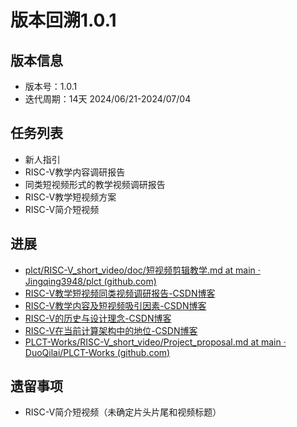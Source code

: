 # 版本回溯1.0.1

## 版本信息

- 版本号：1.0.1
- 迭代周期：14天 2024/06/21-2024/07/04

## 任务列表

- 新人指引
- RISC-V教学内容调研报告
- 同类短视频形式的教学视频调研报告
- RISC-V教学短视频方案
- RISC-V简介短视频

## 进展

- [plct/RISC-V_short_video/doc/短视频剪辑教学.md at main · Jingqing3948/plct (github.com)](https://github.com/Jingqing3948/plct/blob/main/RISC-V_short_video/doc/%E7%9F%AD%E8%A7%86%E9%A2%91%E5%89%AA%E8%BE%91%E6%95%99%E5%AD%A6.md)
- [RISC-V教学短视频同类视频调研报告-CSDN博客](https://jingqing3948.blog.csdn.net/article/details/139909796?spm=1001.2014.3001.5502)
- [RISC-V教学内容及短视频吸引因素-CSDN博客](https://jingqing3948.blog.csdn.net/article/details/139909781?spm=1001.2014.3001.5502)
- [RISC-V的历史与设计理念-CSDN博客](https://jingqing3948.blog.csdn.net/article/details/140194542?spm=1001.2014.3001.5502)
- [RISC-V在当前计算架构中的地位-CSDN博客](https://jingqing3948.blog.csdn.net/article/details/140194570?spm=1001.2014.3001.5502)
- [PLCT-Works/RISC-V_short_video/Project_proposal.md at main · DuoQilai/PLCT-Works (github.com)](https://github.com/DuoQilai/PLCT-Works/blob/main/RISC-V_short_video/Project_proposal.md)
## 遗留事项

- RISC-V简介短视频（未确定片头片尾和视频标题）